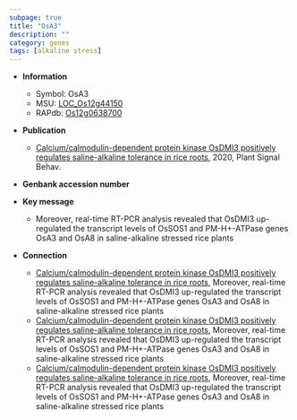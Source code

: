 ```yaml
---
subpage: true
title: "OsA3"
description: ""
category: genes
tags: [alkaline stress]
---
```


* **Information**  
    + Symbol: OsA3  
    + MSU: [LOC_Os12g44150](http://rice.plantbiology.msu.edu/cgi-bin/ORF_infopage.cgi?orf=LOC_Os12g44150)  
    + RAPdb: [Os12g0638700](http://rapdb.dna.affrc.go.jp/viewer/gbrowse_details/irgsp1?name=Os12g0638700)  

* **Publication**  
    + [Calcium/calmodulin-dependent protein kinase OsDMI3 positively regulates saline-alkaline tolerance in rice roots](http://www.ncbi.nlm.nih.gov/pubmed?term=Calcium/calmodulin-dependent+protein+kinase+OsDMI3+positively+regulates+saline-alkaline+tolerance+in+rice+roots%5BTitle%5D), 2020, Plant Signal Behav.

* **Genbank accession number**  

* **Key message**  
    + Moreover, real-time RT-PCR analysis revealed that OsDMI3 up-regulated the transcript levels of OsSOS1 and PM-H+-ATPase genes OsA3 and OsA8 in saline-alkaline stressed rice plants

* **Connection**  
    + [Calcium/calmodulin-dependent protein kinase OsDMI3 positively regulates saline-alkaline tolerance in rice roots](http://www.ncbi.nlm.nih.gov/pubmed?term=Calcium/calmodulin-dependent+protein+kinase+OsDMI3+positively+regulates+saline-alkaline+tolerance+in+rice+roots%5BTitle%5D),  Moreover, real-time RT-PCR analysis revealed that OsDMI3 up-regulated the transcript levels of OsSOS1 and PM-H+-ATPase genes OsA3 and OsA8 in saline-alkaline stressed rice plants
    + [Calcium/calmodulin-dependent protein kinase OsDMI3 positively regulates saline-alkaline tolerance in rice roots](http://www.ncbi.nlm.nih.gov/pubmed?term=Calcium/calmodulin-dependent+protein+kinase+OsDMI3+positively+regulates+saline-alkaline+tolerance+in+rice+roots%5BTitle%5D),  Moreover, real-time RT-PCR analysis revealed that OsDMI3 up-regulated the transcript levels of OsSOS1 and PM-H+-ATPase genes OsA3 and OsA8 in saline-alkaline stressed rice plants
    + [Calcium/calmodulin-dependent protein kinase OsDMI3 positively regulates saline-alkaline tolerance in rice roots](http://www.ncbi.nlm.nih.gov/pubmed?term=Calcium/calmodulin-dependent+protein+kinase+OsDMI3+positively+regulates+saline-alkaline+tolerance+in+rice+roots%5BTitle%5D),  Moreover, real-time RT-PCR analysis revealed that OsDMI3 up-regulated the transcript levels of OsSOS1 and PM-H+-ATPase genes OsA3 and OsA8 in saline-alkaline stressed rice plants



